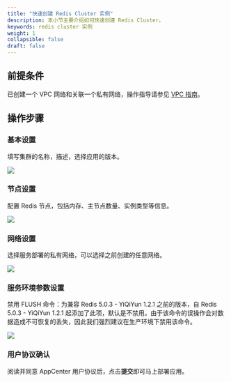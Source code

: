 ```yaml
---
title: "快速创建 Redis Cluster 实例"
description: 本小节主要介绍如何快速创建 Redis Cluster。 
keywords: redis cluster 实例
weight: 1
collapsible: false
draft: false
---
```



## 前提条件

已创建一个 VPC 网络和关联一个私有网络，操作指导请参见 [VPC 指南](/network/vpc/manual/vpcnet/10_create_vpc/)。

## 操作步骤

### 基本设置

填写集群的名称，描述，选择应用的版本。

![](../../_images/step1.png)



### 节点设置

配置 Redis 节点，包括内存、主节点数量、实例类型等信息。

![](../../_images/step2.png)

### 网络设置

选择服务部署的私有网络，可以选择之前创建的任意网络。

![](../../_images/step3.png)

### 服务环境参数设置

禁用 FLUSH 命令：为兼容 Redis 5.0.3 - YiQiYun 1.2.1 之前的版本，自 Redis 5.0.3 - YiQiYun 1.2.1 起添加了此项，默认是不禁用。由于该命令的误操作会对数据造成不可恢复的丢失，因此我们强烈建议在生产环境下禁用该命令。

![](../../_images/step4.png)

### 用户协议确认

阅读并同意 AppCenter 用户协议后，点击**提交**即可马上部署应用。
